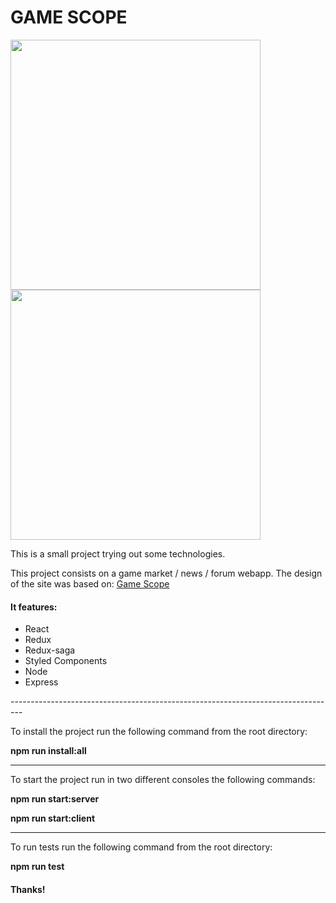 <h1>GAME SCOPE</h1>
<div>
  <img src="https://i.imgur.com/xDx858h.png" width="400px" style="display:inline-block;"/>
  <img src="https://i.imgur.com/oHbFs2u.png" width="400px"style="display:inline-block;"/>
</div>


<p>This is a small project trying out some technologies.<p>
<p>This project consists on a game market / news / forum webapp. The design of the site was based on: <a href="https://www.behance.net/gallery/40985623/Game-Scope"> Game Scope</a></p>

<h4>It features: </h4>
<ul>
  <li>React</li>
  <li>Redux</li>
  <li>Redux-saga</li>
  <li>Styled Components</li>
  <li>Node</li>
  <li>Express</li>
</ul>
---------------------------------------------------------------------------------
<p> To install the project run the following command from the root directory:</p>
<p><strong> npm run install:all </strong></p>

---------------------------------------------------------------------------------
<p> To start the project run in two different consoles the following commands:</p>
<p><strong> npm run start:server </strong></p>
<p><strong> npm run start:client </strong></p>

---------------------------------------------------------------------------------
<p> To run tests run the following command from the root directory:</p>
<p><strong> npm run test </strong></p>


<h4> Thanks!</h4>
